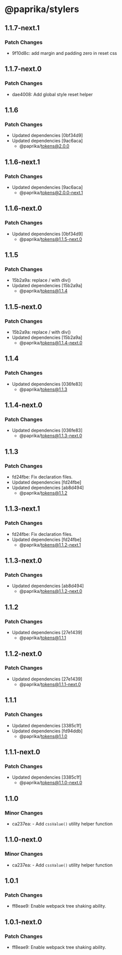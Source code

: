 # @paprika/stylers

## 1.1.7-next.1

### Patch Changes

- 9f10d8c: add margin and padding zero in reset css

## 1.1.7-next.0

### Patch Changes

- dae4008: Add global style reset helper

## 1.1.6

### Patch Changes

- Updated dependencies [0bf34d9]
- Updated dependencies [9ac6aca]
  - @paprika/tokens@2.0.0

## 1.1.6-next.1

### Patch Changes

- Updated dependencies [9ac6aca]
  - @paprika/tokens@2.0.0-next.1

## 1.1.6-next.0

### Patch Changes

- Updated dependencies [0bf34d9]
  - @paprika/tokens@1.1.5-next.0

## 1.1.5

### Patch Changes

- 15b2a9a: replace / with div()
- Updated dependencies [15b2a9a]
  - @paprika/tokens@1.1.4

## 1.1.5-next.0

### Patch Changes

- 15b2a9a: replace / with div()
- Updated dependencies [15b2a9a]
  - @paprika/tokens@1.1.4-next.0

## 1.1.4

### Patch Changes

- Updated dependencies [036fe83]
  - @paprika/tokens@1.1.3

## 1.1.4-next.0

### Patch Changes

- Updated dependencies [036fe83]
  - @paprika/tokens@1.1.3-next.0

## 1.1.3

### Patch Changes

- fd24fbe: Fix declaration files.
- Updated dependencies [fd24fbe]
- Updated dependencies [ab8d494]
  - @paprika/tokens@1.1.2

## 1.1.3-next.1

### Patch Changes

- fd24fbe: Fix declaration files.
- Updated dependencies [fd24fbe]
  - @paprika/tokens@1.1.2-next.1

## 1.1.3-next.0

### Patch Changes

- Updated dependencies [ab8d494]
  - @paprika/tokens@1.1.2-next.0

## 1.1.2

### Patch Changes

- Updated dependencies [27e1439]
  - @paprika/tokens@1.1.1

## 1.1.2-next.0

### Patch Changes

- Updated dependencies [27e1439]
  - @paprika/tokens@1.1.1-next.0

## 1.1.1

### Patch Changes

- Updated dependencies [3385c1f]
- Updated dependencies [fd94ddb]
  - @paprika/tokens@1.1.0

## 1.1.1-next.0

### Patch Changes

- Updated dependencies [3385c1f]
  - @paprika/tokens@1.1.0-next.0

## 1.1.0

### Minor Changes

- ca237ea: - Add `cssValue()` utility helper function

## 1.1.0-next.0

### Minor Changes

- ca237ea: - Add `cssValue()` utility helper function

## 1.0.1

### Patch Changes

- ff8eae9: Enable webpack tree shaking ability.

## 1.0.1-next.0

### Patch Changes

- ff8eae9: Enable webpack tree shaking ability.
